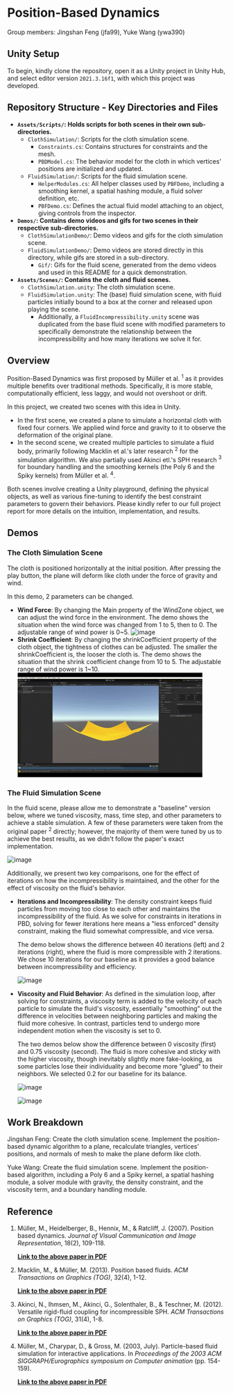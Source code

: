 # Position-Based Dynamics

Group members: Jingshan Feng (jfa99), Yuke Wang (ywa390)

## Unity Setup

To begin, kindly clone the repository, open it as a Unity project in Unity Hub, and select editor version `2021.3.16f1`, with which this project was developed.

## Repository Structure - Key Directories and Files
- **`Assets/Scripts/`: Holds scripts for both scenes in their own sub-directories.**
    - `ClothSimulation/`: Scripts for the cloth simulation scene.
      - `Constraints.cs`: Contains structures for constraints and the mesh.
      - `PBDModel.cs`: The behavior model for the cloth in which vertices' positions are initialized and updated.
    - `FluidSimulation/`: Scripts for the fluid simulation scene.
        - `HelperModules.cs`: All helper classes used by `PBFDemo`, including a smoothing kernel, a spatial hashing module, a fluid solver definition, etc.
        - `PBFDemo.cs`: Defines the actual fluid model attaching to an object, giving controls from the inspector.
- **`Demos/`: Contains demo videos and gifs for two scenes in their respective sub-directories.**
    - `ClothSimulationDemo/`: Demo videos and gifs for the cloth simulation scene.
    - `FluidSimulationDemo/`: Demo videos are stored directly in this directory, while gifs are stored in a sub-directory.
        - `Gif/`: Gifs for the fluid scene, generated from the demo videos and used in this README for a quick demonstration.
- **`Assets/Scenes/`: Contains the cloth and fluid scenes.**
    - `ClothSimulation.unity`: The cloth simulation scene.
    - `FluidSimulation.unity`: The (base) fluid simulation scene, with fluid particles initially bound to a box at the corner and released upon playing the scene.
        - Additionally, a `FluidIncompressibility.unity` scene was duplicated from the base fluid scene with modified parameters to specifically demonstrate the relationship between the incompressibility and how many iterations we solve it for. 

## Overview

Position-Based Dynamics was first proposed by Müller et al. $^1$ as it provides multiple benefits over traditional methods. Specifically, it is more stable, computationally efficient, less laggy, and would not overshoot or drift. 

In this project, we created two scenes with this idea in Unity. 
- In the first scene, we created a plane to simulate a horizontal cloth with fixed four corners. We applied wind force and gravity to it to observe the deformation of the original plane.
- In the second scene, we created multiple particles to simulate a fluid body, primarily following Macklin et al.'s later research $^2$ for the simulation algorithm. We also partially used Akinci etl.'s SPH research $^3$ for boundary handling and the smoothing kernels (the Poly 6 and the Spiky kernels) from Müller et al. $^4$.

Both scenes involve creating a Unity playground, defining the physical objects, as well as various fine-tuning to identify the best constraint parameters to govern their behaviors. Please kindly refer to our full project report for more details on the intuition, implementation, and results.

## Demos

### The Cloth Simulation Scene

The cloth is positioned horizontally at the initial position. After pressing the play button, the plane will deform like cloth under the force of gravity and wind.

In this demo, 2 parameters can be changed.
- **Wind Force**: By changing the Main property of the WindZone object, we can adjust the wind force in the environment. The demo shows the situation when the wind force was changed from 1 to 5, then to 0. The adjustable range of wind power is 0~5.
    ![image](Demos/ClothSimulationDemo/ChangeWindForce.gif)
- **Shrink Coefficient**: By changing the shrinkCoefficient property of the cloth object, the tightness of clothes can be adjusted. The smaller the shrinkCoefficient is, the looser the cloth is. The demo shows the situation that the shrink coefficient change from 10 to 5. The adjustable range of wind power is 1~10.
    ![image](Demos/ClothSimulationDemo/ChangeShrinkCoefficient.gif)

### The Fluid Simulation Scene

In the fluid scene, please allow me to demonstrate a "baseline" version below, where we tuned viscosity, mass, time step, and other parameters to achieve a stable simulation. A few of these parameters were taken from the original paper $^2$ directly; however, the majority of them were tuned by us to achieve the best results, as we didn't follow the paper's exact implementation.

![image](Demos/FluidSimulationDemo/Gif/Baseline.gif)

Additionally, we present two key comparisons, one for the effect of iterations on how the incompressibility is maintained, and the other for the effect of viscosity on the fluid's behavior.

- **Iterations and Incompressibility**: The density constraint keeps fluid particles from moving too close to each other and maintains the incompressibility of the fluid. As we solve for constraints in iterations in PBD, solving for fewer iterations here means a "less enforced" density constraint, making the fluid somewhat compressible, and vice versa. 

    The demo below shows the difference between 40 iterations (left) and 2 iterations (right), where the fluid is more compressible with 2 iterations. We chose 10 iterations for our baseline as it provides a good balance between incompressibility and efficiency.

    ![image](Demos/FluidSimulationDemo/Gif/IncompressibilityComparison.gif)

- **Viscosity and Fluid Behavior**: As defined in the simulation loop, after solving for constraints, a viscosity term is added to the velocity of each particle to simulate the fluid's viscosity, essentially "smoothing" out the difference in velocities between neighboring particles and making the fluid more cohesive. In contrast, particles tend to undergo more independent motion when the viscosity is set to 0.

    The two demos below show the difference between 0 viscosity (first) and 0.75 viscosity (second). The fluid is more cohesive and sticky with the higher viscosity, though inevitably slightly more fake-looking, as some particles lose their individuality and become more "glued" to their neighbors. We selected 0.2 for our baseline for its balance.

    ![image](Demos/FluidSimulationDemo/Gif/0Viscosity.gif)

    ![image](Demos/FluidSimulationDemo/Gif/0.75Viscosity.gif)

## Work Breakdown

Jingshan Feng: Create the cloth simulation scene. Implement the position-based dynamic algorithm to a plane, recalculate triangles, vertices’ positions, and normals of mesh to make the plane deform like cloth. 

Yuke Wang: Create the fluid simulation scene. Implement the position-based algorithm, including a Poly 6 and a Spiky kernel, a spatial hashing module, a solver module with gravity, the density constraint, and the viscosity term, and a boundary handling module.

## Reference

1. Müller, M., Heidelberger, B., Hennix, M., & Ratcliff, J. (2007). Position based dynamics. *Journal of Visual Communication and Image Representation*, 18(2), 109-118.

    **[Link to the above paper in PDF](https://matthias-research.github.io/pages/publications/posBasedDyn.pdf)**

2. Macklin, M., & Müller, M. (2013). Position based fluids. *ACM Transactions on Graphics (TOG)*, 32(4), 1-12.

    **[Link to the above paper in PDF](https://dl.acm.org/doi/pdf/10.1145/2461912.2461984)**

3. Akinci, N., Ihmsen, M., Akinci, G., Solenthaler, B., & Teschner, M. (2012). Versatile rigid-fluid coupling for incompressible SPH. *ACM Transactions on Graphics (TOG)*, 31(4), 1-8.

    **[Link to the above paper in PDF](https://dl.acm.org/doi/pdf/10.1145/2185520.2185558)**

4. Müller, M., Charypar, D., & Gross, M. (2003, July). Particle-based fluid simulation for interactive applications. In *Proceedings of the 2003 ACM SIGGRAPH/Eurographics symposium on Computer animation* (pp. 154-159).

    **[Link to the above paper in PDF](https://citeseerx.ist.psu.edu/document?repid=rep1&type=pdf&doi=1739fd145ef1d327ab301cacc017af2a87f33086)**
